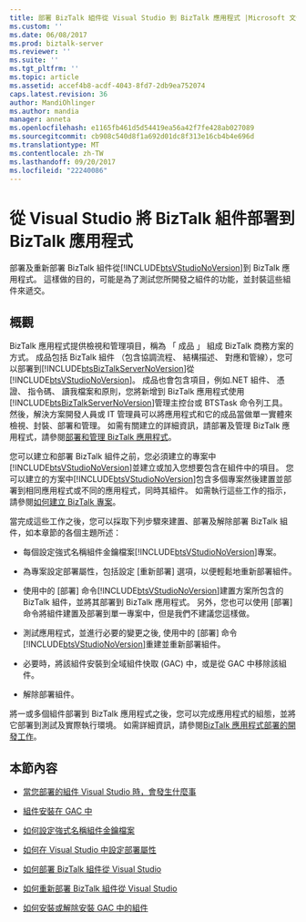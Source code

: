 ```yaml
---
title: 部署 BizTalk 組件從 Visual Studio 到 BizTalk 應用程式 |Microsoft 文件
ms.custom: ''
ms.date: 06/08/2017
ms.prod: biztalk-server
ms.reviewer: ''
ms.suite: ''
ms.tgt_pltfrm: ''
ms.topic: article
ms.assetid: accef4b8-acdf-4043-8fd7-2db9ea752074
caps.latest.revision: 36
author: MandiOhlinger
ms.author: mandia
manager: anneta
ms.openlocfilehash: e1165fb461d5d54419ea56a42f7fe428ab027089
ms.sourcegitcommit: cb908c540d8f1a692d01dc8f313e16cb4b4e696d
ms.translationtype: MT
ms.contentlocale: zh-TW
ms.lasthandoff: 09/20/2017
ms.locfileid: "22240086"
---
```

# <a name="deploying-biztalk-assemblies-from-visual-studio-into-a-biztalk-application"></a>從 Visual Studio 將 BizTalk 組件部署到 BizTalk 應用程式
部署及重新部署 BizTalk 組件從[!INCLUDE[btsVStudioNoVersion](../includes/btsvstudionoversion-md.md)]到 BizTalk 應用程式。 這樣做的目的，可能是為了測試您所開發之組件的功能，並封裝這些組件來遞交。  

## <a name="overview"></a>概觀  
 BizTalk 應用程式提供檢視和管理項目，稱為 「 成品 」 組成 BizTalk 商務方案的方式。 成品包括 BizTalk 組件 （包含協調流程、 結構描述、 對應和管線），您可以部署到[!INCLUDE[btsBizTalkServerNoVersion](../includes/btsbiztalkservernoversion-md.md)]從[!INCLUDE[btsVStudioNoVersion](../includes/btsvstudionoversion-md.md)]。 成品也會包含項目，例如.NET 組件、 憑證、 指令碼、 讀我檔案和原則，您將新增到 BizTalk 應用程式使用[!INCLUDE[btsBizTalkServerNoVersion](../includes/btsbiztalkservernoversion-md.md)]管理主控台或 BTSTask 命令列工具。 然後，解決方案開發人員或 IT 管理員可以將應用程式和它的成品當做單一實體來檢視、封裝、部署和管理。 如需有關建立的詳細資訊，請部署及管理 BizTalk 應用程式，請參閱[部署和管理 BizTalk 應用程式](../core/deploying-and-managing-biztalk-applications.md)。  
  
 您可以建立和部署 BizTalk 組件之前，您必須建立的專案中[!INCLUDE[btsVStudioNoVersion](../includes/btsvstudionoversion-md.md)]並建立或加入您想要包含在組件中的項目。 您可以建立的方案中[!INCLUDE[btsVStudioNoVersion](../includes/btsvstudionoversion-md.md)]包含多個專案然後建置並部署到相同應用程式或不同的應用程式，同時其組件。 如需執行這些工作的指示，請參閱[如何建立 BizTalk 專案](../core/how-to-create-biztalk-projects.md)。  
  
 當完成這些工作之後，您可以採取下列步驟來建置、部署及解除部署 BizTalk 組件，如本章節的各個主題所述：  
  
-   每個設定強式名稱組件金鑰檔案[!INCLUDE[btsVStudioNoVersion](../includes/btsvstudionoversion-md.md)]專案。  
  
-   為專案設定部署屬性，包括設定 [重新部署] 選項，以便輕鬆地重新部署組件。  
  
-   使用中的 [部署] 命令[!INCLUDE[btsVStudioNoVersion](../includes/btsvstudionoversion-md.md)]建置方案所包含的 BizTalk 組件，並將其部署到 BizTalk 應用程式。 另外，您也可以使用 [部署] 命令將組件建置及部署到單一專案中，但是我們不建議您這樣做。  
  
-   測試應用程式，並進行必要的變更之後, 使用中的 [部署] 命令[!INCLUDE[btsVStudioNoVersion](../includes/btsvstudionoversion-md.md)]重建並重新部署組件。  
  
-   必要時，將該組件安裝到全域組件快取 (GAC) 中，或是從 GAC 中移除該組件。  
  
-   解除部署組件。  
  
 將一或多個組件部署到 BizTalk 應用程式之後，您可以完成應用程式的組態，並將它部署到測試及實際執行環境。 如需詳細資訊，請參閱[BizTalk 應用程式部署的開發工作](../core/development-tasks-for-biztalk-application-deployment.md)。  
  
## <a name="in-this-section"></a>本節內容  
  
-   [當您部署的組件 Visual Studio 時，會發生什麼事](../core/what-happens-when-you-deploy-an-assembly-from-visual-studio.md)  
  
-   [組件安裝在 GAC 中](../core/assembly-installation-in-the-gac.md)  
  
-   [如何設定強式名稱組件金鑰檔案](../core/how-to-configure-a-strong-name-assembly-key-file.md)  
  
-   [如何在 Visual Studio 中設定部署屬性](../core/how-to-set-deployment-properties-in-visual-studio.md)  
  
-   [如何部署 BizTalk 組件從 Visual Studio](../core/how-to-deploy-a-biztalk-assembly-from-visual-studio.md)  
  
-   [如何重新部署 BizTalk 組件從 Visual Studio](../core/how-to-redeploy-a-biztalk-assembly-from-visual-studio.md)  
  
-   [如何安裝或解除安裝 GAC 中的組件](../core/how-to-install-an-assembly-in-the-gac.md)  
